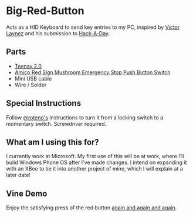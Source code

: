 Big-Red-Button
==============

Acts as a HID Keyboard to send key entries to my PC, inspired by [Victor Laynez](http://roteno.com) and his submission to [Hack-A-Day](http://hackaday.com/2014/01/29/satisfying-way-to-build-projects/). 

Parts
-----
* [Teensy 2.0](http://www.pjrc.com/store/teensy.html)
* [Amico Red Sign Mushroom Emergency Stop Push Button Switch](http://www.amazon.com/Amico-Mushroom-Emergency-Button-Station/dp/B0087Y9OC6/ref=pd_sim_hi_9?ie=UTF8&refRID=18W4MBNJVWN96AQBZBCP)
* Mini USB cable
* Wire / Solder

Special Instructions
--------------------
Follow [@roteno's](https://www.youtube.com/watch?v=sBbFbR4EEoc&list=UUfnEMfoApmVJunf27znatsA&index=1) instructions to turn it from a locking switch to a momentary switch. Screwdriver required.

What am I using this for?
-------------------------
I currently work at Microsoft. My first use of this will be at work, where I'll build Windows Phone OS after I've made changes. I intend on expanding it with an XBee to tie it into another project of mine, which I will explain at a later date!

Vine Demo
---------
Enjoy the satisfying press of the red button [again and again and again](https://t.co/8z2WQdCsTY).